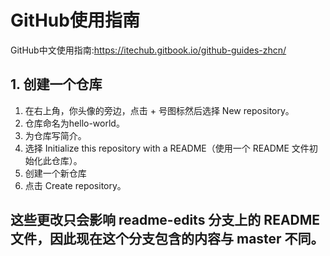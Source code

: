 # GitHub使用指南 
GitHub中文使用指南:https://itechub.gitbook.io/github-guides-zhcn/
## 1. 创建一个仓库
1. 在右上角，你头像的旁边，点击 + 号图标然后选择 New repository。
2. 仓库命名为hello-world。
3. 为仓库写简介。
4. 选择 Initialize this repository with a README（使用一个 README 文件初始化此仓库）。
5. 创建一个新仓库
6. 点击 Create repository。

## 这些更改只会影响 readme-edits 分支上的 README 文件，因此现在这个分支包含的内容与 master 不同。


